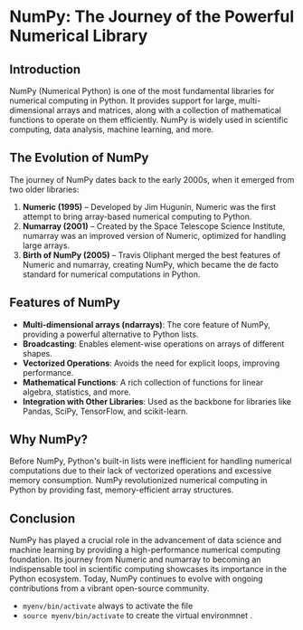 # NumPy: The Journey of the Powerful Numerical Library

## Introduction
NumPy (Numerical Python) is one of the most fundamental libraries for numerical computing in Python. It provides support for large, multi-dimensional arrays and matrices, along with a collection of mathematical functions to operate on them efficiently. NumPy is widely used in scientific computing, data analysis, machine learning, and more.

## The Evolution of NumPy
The journey of NumPy dates back to the early 2000s, when it emerged from two older libraries:

1. **Numeric (1995)** – Developed by Jim Hugunin, Numeric was the first attempt to bring array-based numerical computing to Python.
2. **Numarray (2001)** – Created by the Space Telescope Science Institute, numarray was an improved version of Numeric, optimized for handling large arrays.
3. **Birth of NumPy (2005)** – Travis Oliphant merged the best features of Numeric and numarray, creating NumPy, which became the de facto standard for numerical computations in Python.

## Features of NumPy
- **Multi-dimensional arrays (ndarrays)**: The core feature of NumPy, providing a powerful alternative to Python lists.
- **Broadcasting**: Enables element-wise operations on arrays of different shapes.
- **Vectorized Operations**: Avoids the need for explicit loops, improving performance.
- **Mathematical Functions**: A rich collection of functions for linear algebra, statistics, and more.
- **Integration with Other Libraries**: Used as the backbone for libraries like Pandas, SciPy, TensorFlow, and scikit-learn.

## Why NumPy?
Before NumPy, Python's built-in lists were inefficient for handling numerical computations due to their lack of vectorized operations and excessive memory consumption. NumPy revolutionized numerical computing in Python by providing fast, memory-efficient array structures.

## Conclusion
NumPy has played a crucial role in the advancement of data science and machine learning by providing a high-performance numerical computing foundation. Its journey from Numeric and numarray to becoming an indispensable tool in scientific computing showcases its importance in the Python ecosystem. Today, NumPy continues to evolve with ongoing contributions from a vibrant open-source community.
- `myenv/bin/activate` always  to activate the file 
- `source myenv/bin/activate` to create the virtual environmnet .
